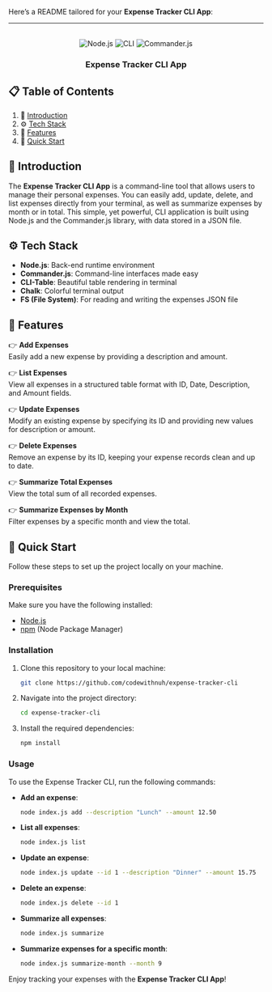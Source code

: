 Here’s a README tailored for your **Expense Tracker CLI App**:

---

<div align="center">
  <br />
      <img src="https://img.shields.io/badge/Node.js-76D04B?style=for-the-badge&logo=node.js&logoColor=white" alt="Node.js" />
      <img src="https://img.shields.io/badge/CLI-blue?style=for-the-badge&logo=terminal&logoColor=white" alt="CLI" />
      <img src="https://img.shields.io/badge/Commander.js-red?style=for-the-badge&logo=npm&logoColor=white" alt="Commander.js" />
  <br />
  <h3 align="center">Expense Tracker CLI App</h3>
</div>

## 📋 Table of Contents

1. 🤖 [Introduction](#introduction)
2. ⚙️ [Tech Stack](#tech-stack)
3. 🔋 [Features](#features)
4. 🤸 [Quick Start](#quick-start)

## 🤖 Introduction

The **Expense Tracker CLI App** is a command-line tool that allows users to manage their personal expenses. You can easily add, update, delete, and list expenses directly from your terminal, as well as summarize expenses by month or in total. This simple, yet powerful, CLI application is built using Node.js and the Commander.js library, with data stored in a JSON file.

## ⚙️ Tech Stack

- **Node.js**: Back-end runtime environment
- **Commander.js**: Command-line interfaces made easy
- **CLI-Table**: Beautiful table rendering in terminal
- **Chalk**: Colorful terminal output
- **FS (File System)**: For reading and writing the expenses JSON file

## 🔋 Features

👉 **Add Expenses**  
Easily add a new expense by providing a description and amount.

👉 **List Expenses**  
View all expenses in a structured table format with ID, Date, Description, and Amount fields.

👉 **Update Expenses**  
Modify an existing expense by specifying its ID and providing new values for description or amount.

👉 **Delete Expenses**  
Remove an expense by its ID, keeping your expense records clean and up to date.

👉 **Summarize Total Expenses**  
View the total sum of all recorded expenses.

👉 **Summarize Expenses by Month**  
Filter expenses by a specific month and view the total.

## 🤸 Quick Start

Follow these steps to set up the project locally on your machine.

### Prerequisites

Make sure you have the following installed:

- [Node.js](https://nodejs.org/en)
- [npm](https://www.npmjs.com/) (Node Package Manager)

### Installation

1. Clone this repository to your local machine:
   ```bash
   git clone https://github.com/codewithnuh/expense-tracker-cli
   ```
   
2. Navigate into the project directory:
   ```bash
   cd expense-tracker-cli
   ```

3. Install the required dependencies:
   ```bash
   npm install
   ```

### Usage

To use the Expense Tracker CLI, run the following commands:

- **Add an expense**:
  ```bash
  node index.js add --description "Lunch" --amount 12.50
  ```

- **List all expenses**:
  ```bash
  node index.js list
  ```

- **Update an expense**:
  ```bash
  node index.js update --id 1 --description "Dinner" --amount 15.75
  ```

- **Delete an expense**:
  ```bash
  node index.js delete --id 1
  ```

- **Summarize all expenses**:
  ```bash
  node index.js summarize
  ```

- **Summarize expenses for a specific month**:
  ```bash
  node index.js summarize-month --month 9
  ```

Enjoy tracking your expenses with the **Expense Tracker CLI App**!